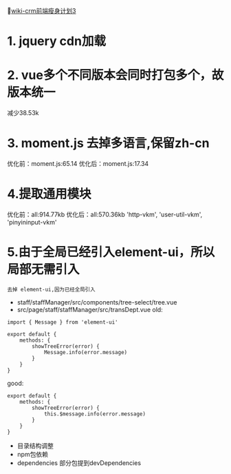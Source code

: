 [wiki-crm前端瘦身计划3](http://wiki.vipkid.com.cn/pages/viewpage.action?pageId=33132868)


# 1. jquery cdn加载

# 2. vue多个不同版本会同时打包多个，故版本统一
减少38.53k

# 3. moment.js 去掉多语言,保留zh-cn
优化前：moment.js:65.14
优化后：moment.js:17.34

# 4.提取通用模块
优化前：all:914.77kb
优化后：all:570.36kb
'http-vkm', 'user-util-vkm', 'pinyininput-vkm'

# 5.由于全局已经引入element-ui，所以局部无需引入

`去掉 element-ui,因为已经全局引入`
- staff/staffManager/src/components/tree-select/tree.vue 
- src/page/staff/staffManager/src/transDept.vue
old:
```
import { Message } from 'element-ui'

export default {
    methods: {
        showTreeError(error) {
            Message.info(error.message)
        }
    }
}
```
good:
```
export default {
    methods: {
        showTreeError(error) {
            this.$message.info(error.message)
        }
    }
}
```

- 目录结构调整
- npm包依赖
- dependencies 部分包提到devDependencies


